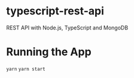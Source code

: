 # typescript-rest-api

REST API with Node.js, TypeScript and MongoDB

# Running the App

`yarn`
`yarn start`
